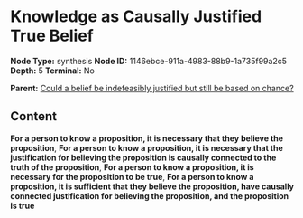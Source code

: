 # Knowledge as Causally Justified True Belief

**Node Type:** synthesis
**Node ID:** 1146ebce-911a-4983-88b9-1a735f99a2c5
**Depth:** 5
**Terminal:** No

**Parent:** [Could a belief be indefeasibly justified but still be based on chance?](could-a-belief-be-indefeasibly-justified-but-still-be-based-on-chance-antithesis-ec11cc90-82ba-4216-9249-35030c4471e3.md)

## Content

**For a person to know a proposition, it is necessary that they believe the proposition**, **For a person to know a proposition, it is necessary that the justification for believing the proposition is causally connected to the truth of the proposition**, **For a person to know a proposition, it is necessary for the proposition to be true**, **For a person to know a proposition, it is sufficient that they believe the proposition, have causally connected justification for believing the proposition, and the proposition is true**
